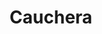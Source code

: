 ---
title: "Cauchera"
url: /ciudad-guayana-puerto-ordaz/cauchera/
shop: reparación de automóviles
---